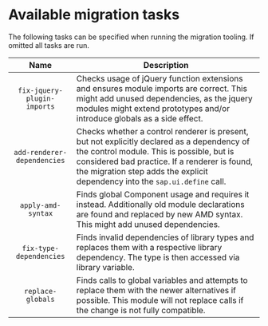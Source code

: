 # Available migration tasks

The following tasks can be specified when running the migration tooling. If omitted all tasks are run.

| Name | Description |
|:----:|-------------|
| `fix-jquery-plugin-imports` | Checks usage of jQuery function extensions and ensures module imports are correct. This might add unused dependencies, as the jquery modules might extend prototypes and/or introduce globals as a side effect.|
| `add-renderer-dependencies` | Checks whether a control renderer is present, but not explicitly declared as a dependency of the control module. This is possible, but is considered bad practice. If a renderer is found, the migration step adds the explicit dependency into the `sap.ui.define` call. |
| `apply-amd-syntax` | Finds global Component usage and requires it instead. Additionally old module declarations are found and replaced by new AMD syntax. This might add unused dependencies. |
| `fix-type-dependencies` | Finds invalid dependencies of library types and replaces them with a respective library dependency. The type is then accessed via library variable. |
| `replace-globals` | Finds calls to global variables and attempts to replace them with the newer alternatives if possible. This module will not replace calls if the change is not fully compatible. |
